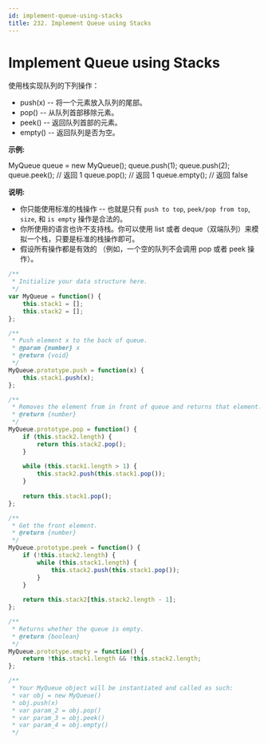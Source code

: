 ```yaml
---
id: implement-queue-using-stacks
title: 232. Implement Queue using Stacks
---
```


# Implement Queue using Stacks

使用栈实现队列的下列操作：

-   push(x) -- 将一个元素放入队列的尾部。
-   pop() -- 从队列首部移除元素。
-   peek() -- 返回队列首部的元素。
-   empty() -- 返回队列是否为空。



**示例:**

MyQueue queue = new MyQueue(); queue.push(1); queue.push(2); queue.peek(); // 返回 1 queue.pop(); // 返回 1 queue.empty(); // 返回 false



**说明:**

-   你只能使用标准的栈操作 -- 也就是只有 `push to top`, `peek/pop from top`, `size`, 和 `is empty` 操作是合法的。
-   你所使用的语言也许不支持栈。你可以使用 list 或者 deque（双端队列）来模拟一个栈，只要是标准的栈操作即可。
-   假设所有操作都是有效的 （例如，一个空的队列不会调用 pop 或者 peek 操作）。



```javascript
/**
 * Initialize your data structure here.
 */
var MyQueue = function() {
    this.stack1 = [];
    this.stack2 = [];
};

/**
 * Push element x to the back of queue. 
 * @param {number} x
 * @return {void}
 */
MyQueue.prototype.push = function(x) {
    this.stack1.push(x);
};

/**
 * Removes the element from in front of queue and returns that element.
 * @return {number}
 */
MyQueue.prototype.pop = function() {
    if (this.stack2.length) {
        return this.stack2.pop();
    }
    
    while (this.stack1.length > 1) {
        this.stack2.push(this.stack1.pop());
    }
    
    return this.stack1.pop();
};

/**
 * Get the front element.
 * @return {number}
 */
MyQueue.prototype.peek = function() {
    if (!this.stack2.length) {
        while (this.stack1.length) {
            this.stack2.push(this.stack1.pop());
        }
    }
    
    return this.stack2[this.stack2.length - 1];
};

/**
 * Returns whether the queue is empty.
 * @return {boolean}
 */
MyQueue.prototype.empty = function() {
    return !this.stack1.length && !this.stack2.length;
};

/** 
 * Your MyQueue object will be instantiated and called as such:
 * var obj = new MyQueue()
 * obj.push(x)
 * var param_2 = obj.pop()
 * var param_3 = obj.peek()
 * var param_4 = obj.empty()
 */
```